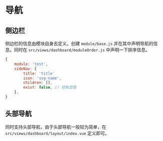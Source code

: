 # 导航

## 侧边栏

侧边栏的信息由模块自身去定义。创建 `module/base.js` 并在其中声明导航的信息。同时在 `src/views/dashboard/moduleOrder.js` 中声明一下排序信息。

```javascript
{
    module: 'test',
    sideNav: {
        title: 'title'
        icon: 'svg-name',
        children: [],
        exist: false, // 控制显隐
    },
}
```

## 头部导航

同时支持头部导航，由于头部导航一般较为简单，在 `src/views/dashboard/layout/index.vue` 定义即可。
